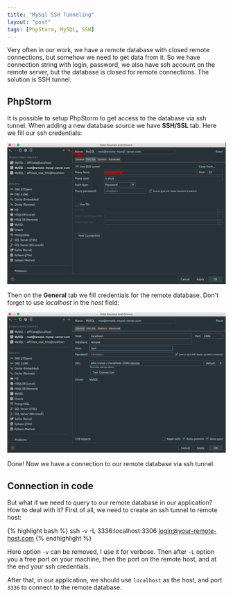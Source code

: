 ```yaml
---
title: "MySql SSH Tunneling"
layout: "post"
tags: [PhpStorm, MySQL, SSH]
---
```


Very often in our work, we have a remote database with closed remote connections, but somehow we need to get data from it. So we have connection string with login, password, we also have ssh account on the remote server, but the database is closed for remote connections.
The solution is SSH tunnel.

## PhpStorm
It is possible to setup PhpStorm to get access to the database via ssh tunnel. When adding a new database source we have **SSH/SSL** tab. Here we fill our ssh credentials:

<div class="row">
<div class="col-sm-7">
<p class="text-center image">
    <img src="/assets/images/posts/mysql-ssh/storm-1.jpg" alt="cgn-edit" class="">
</p>
</div>
</div>

Then on the **General** tab we fill credentials for the remote database. Don't forget to use *localhost* in the *host* field:

<p class="text-center image">
    <img src="/assets/images/posts/mysql-ssh/storm-2.jpg" alt="cgn-edit" class="">
</p>

Done! Now we have a connection to our remote database via ssh tunnel.

## Connection in code
But what if we need to query to our remote database in our application? How to deal with it?
First of all, we need to create an ssh tunnel to remote host:

{% highlight bash %}
ssh -v -L 3336:localhost:3306 login@your-remote-host.com
{% endhighlight %}

Here option `-v` can be removed, I use it for verbose. Then after `-L` option you a free port on your machine, then the port on the remote host, and at the end your ssh credentials.

After that, in our application, we should use `localhost` as the host, and port `3336` to connect to the remote database.

